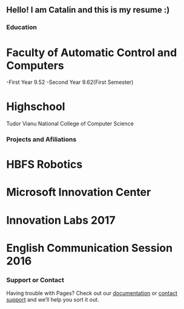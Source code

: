 ## Hello! I am Catalin and this is my resume :)

### Education

# Faculty of Automatic Control and Computers
-First Year 9.52
-Second Year 9.62(First Semester)

# Highschool

Tudor Vianu National College of Computer Science


### Projects and Afiliations

# HBFS Robotics

# Microsoft Innovation Center

# Innovation Labs 2017

# English Communication Session 2016



### Support or Contact

Having trouble with Pages? Check out our [documentation](https://help.github.com/categories/github-pages-basics/) or [contact support](https://github.com/contact) and we’ll help you sort it out.

